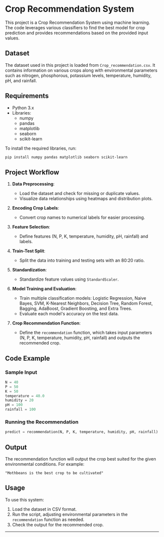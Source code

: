 # Crop Recommendation System

This project is a Crop Recommendation System using machine learning. The code leverages various classifiers to find the best model for crop prediction and provides recommendations based on the provided input values.

## Dataset

The dataset used in this project is loaded from `Crop_recommendation.csv`. It contains information on various crops along with environmental parameters such as nitrogen, phosphorous, potassium levels, temperature, humidity, pH, and rainfall.

## Requirements

- Python 3.x
- Libraries:
  - numpy
  - pandas
  - matplotlib
  - seaborn
  - scikit-learn

To install the required libraries, run:
```bash
pip install numpy pandas matplotlib seaborn scikit-learn
```

## Project Workflow

1. **Data Preprocessing**:
   - Load the dataset and check for missing or duplicate values.
   - Visualize data relationships using heatmaps and distribution plots.
  
2. **Encoding Crop Labels**:
   - Convert crop names to numerical labels for easier processing.
   
3. **Feature Selection**:
   - Define features (N, P, K, temperature, humidity, pH, rainfall) and labels.

4. **Train-Test Split**:
   - Split the data into training and testing sets with an 80:20 ratio.
   
5. **Standardization**:
   - Standardize feature values using `StandardScaler`.

6. **Model Training and Evaluation**:
   - Train multiple classification models: Logistic Regression, Naive Bayes, SVM, K-Nearest Neighbors, Decision Tree, Random Forest, Bagging, AdaBoost, Gradient Boosting, and Extra Trees.
   - Evaluate each model's accuracy on the test data.

7. **Crop Recommendation Function**:
   - Define the `recommendation` function, which takes input parameters (N, P, K, temperature, humidity, pH, rainfall) and outputs the recommended crop.

## Code Example

### Sample Input
```python
N = 40
P = 50
K = 50
temperature = 40.0
humidity = 20
pH = 100
rainfall = 100
```

### Running the Recommendation
```python
predict = recommendation(N, P, K, temperature, humidity, pH, rainfall)
```

## Output
The recommendation function will output the crop best suited for the given environmental conditions. For example:
```
"Mothbeans is the best crop to be cultivated"
```

## Usage

To use this system:
1. Load the dataset in CSV format.
2. Run the script, adjusting environmental parameters in the `recommendation` function as needed.
3. Check the output for the recommended crop.

---
